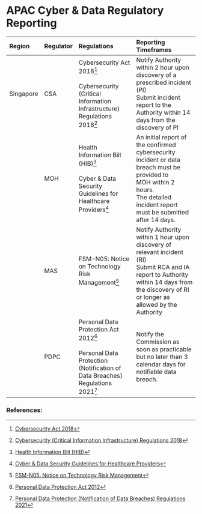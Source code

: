 # APAC Cyber & Data Regulatory Reporting

| Region    | Regulator | Regulations                                                                                                                 | Reporting Timeframes |
| :---      | :---      | :---                                                                                                                        | :---                 |
| Singapore | CSA       | Cybersecurity Act 2018[^1]<br><br>Cybersecurity (Critical Information Infrastructure) Regulations 2018[^2]                  | Notify Authority within 2 hour upon discovery of a prescribed incident (PI)<br>Submit incident report to the Authority within 14 days from the discovery of PI                                  |
|           | MOH       | Health Information Bill (HIB)[^3]<br><br>Cyber & Data Security Guidelines for Healthcare Providers[^4]                      | An initial report of the confirmed cybersecurity incident or data breach must be provided to MOH within 2 hours. <br>The detailed incident report must be submitted after 14 days.              |
|           | MAS       | FSM-N05: Notice on Technology Risk Management[^5]                                                                           | Notify Authority within 1 hour upon discovery of relevant incident (RI)<br>Submit RCA and IA report to Authority within 14 days from the discovery of RI or longer as allowed by the Authority  |
|           | PDPC      | Personal Data Protection Act 2012[^6]<br><br>Personal Data Protection (Notification of Data Breaches) Regulations 2021[^7]  | Notify the Commission as soon as practicable but no later than 3 calendar days for notifiable data breach.                                                                                      |

### References:
[^1]: [Cybersecurity Act 2018](https://sso.agc.gov.sg/Acts-Supp/9-2018)
[^2]: [Cybersecurity (Critical Information Infrastructure) Regulations 2018](https://sso.agc.gov.sg/SL/CA2018-S519-2018)
[^3]: [Health Information Bill (HIB)](https://www.healthinfo.gov.sg)
[^4]: [Cyber & Data Security Guidelines for Healthcare Providers](https://www.healthinfo.gov.sg/files/MOH_Cir_No_85_2025_Cyber_and_Data_Security_Guidelines_for_Healthcare_Providers_Annex_A_1_3.pdf)
[^5]: [FSM-N05: Notice on Technology Risk Management](https://www.mas.gov.sg/regulation/notices/notice-fsm-n05)
[^6]: [Personal Data Protection Act 2012](https://sso.agc.gov.sg/Act/PDPA2012)
[^7]: [Personal Data Protection (Notification of Data Breaches) Regulations 2021](https://sso.agc.gov.sg/SL/PDPA2012-S64-2021)
